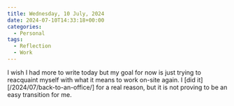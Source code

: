 ```yaml
---
title: Wednesday, 10 July, 2024
date: 2024-07-10T14:33:18+00:00
categories:
  - Personal
tags:
  - Reflection
  - Work
---
```


I wish I had more to write today but my goal for now is just trying to reacquaint myself with what it means to work on-site again. I [did it][/2024/07/back-to-an-office/] for a real reason, but it is not proving to be an easy transition for me.